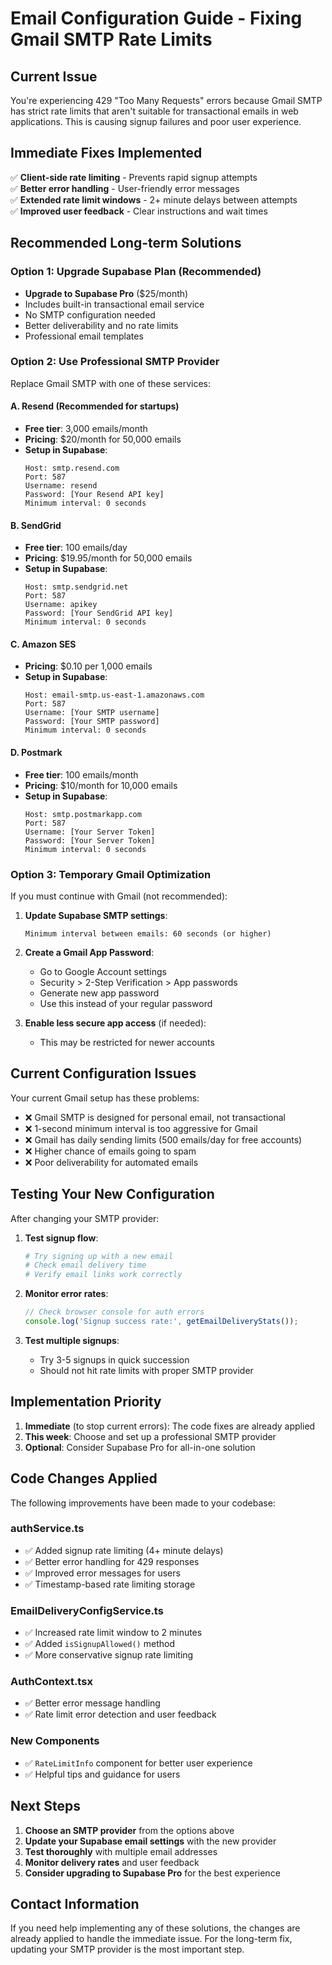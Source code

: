 # Email Configuration Guide - Fixing Gmail SMTP Rate Limits

## Current Issue

You're experiencing 429 "Too Many Requests" errors because Gmail SMTP has strict rate limits that aren't suitable for transactional emails in web applications. This is causing signup failures and poor user experience.

## Immediate Fixes Implemented

✅ **Client-side rate limiting** - Prevents rapid signup attempts  
✅ **Better error handling** - User-friendly error messages  
✅ **Extended rate limit windows** - 2+ minute delays between attempts  
✅ **Improved user feedback** - Clear instructions and wait times  

## Recommended Long-term Solutions

### Option 1: Upgrade Supabase Plan (Recommended)
- **Upgrade to Supabase Pro** ($25/month)
- Includes built-in transactional email service
- No SMTP configuration needed
- Better deliverability and no rate limits
- Professional email templates

### Option 2: Use Professional SMTP Provider

Replace Gmail SMTP with one of these services:

#### A. Resend (Recommended for startups)
- **Free tier**: 3,000 emails/month
- **Pricing**: $20/month for 50,000 emails
- **Setup in Supabase**:
  ```
  Host: smtp.resend.com
  Port: 587
  Username: resend
  Password: [Your Resend API key]
  Minimum interval: 0 seconds
  ```

#### B. SendGrid
- **Free tier**: 100 emails/day
- **Pricing**: $19.95/month for 50,000 emails
- **Setup in Supabase**:
  ```
  Host: smtp.sendgrid.net
  Port: 587
  Username: apikey
  Password: [Your SendGrid API key]
  Minimum interval: 0 seconds
  ```

#### C. Amazon SES
- **Pricing**: $0.10 per 1,000 emails
- **Setup in Supabase**:
  ```
  Host: email-smtp.us-east-1.amazonaws.com
  Port: 587
  Username: [Your SMTP username]
  Password: [Your SMTP password]
  Minimum interval: 0 seconds
  ```

#### D. Postmark
- **Free tier**: 100 emails/month
- **Pricing**: $10/month for 10,000 emails
- **Setup in Supabase**:
  ```
  Host: smtp.postmarkapp.com
  Port: 587
  Username: [Your Server Token]
  Password: [Your Server Token]
  Minimum interval: 0 seconds
  ```

### Option 3: Temporary Gmail Optimization

If you must continue with Gmail (not recommended):

1. **Update Supabase SMTP settings**:
   ```
   Minimum interval between emails: 60 seconds (or higher)
   ```

2. **Create a Gmail App Password**:
   - Go to Google Account settings
   - Security > 2-Step Verification > App passwords
   - Generate new app password
   - Use this instead of your regular password

3. **Enable less secure app access** (if needed):
   - This may be restricted for newer accounts

## Current Configuration Issues

Your current Gmail setup has these problems:
- ❌ Gmail SMTP is designed for personal email, not transactional
- ❌ 1-second minimum interval is too aggressive for Gmail
- ❌ Gmail has daily sending limits (500 emails/day for free accounts)
- ❌ Higher chance of emails going to spam
- ❌ Poor deliverability for automated emails

## Testing Your New Configuration

After changing your SMTP provider:

1. **Test signup flow**:
   ```bash
   # Try signing up with a new email
   # Check email delivery time
   # Verify email links work correctly
   ```

2. **Monitor error rates**:
   ```javascript
   // Check browser console for auth errors
   console.log('Signup success rate:', getEmailDeliveryStats());
   ```

3. **Test multiple signups**:
   - Try 3-5 signups in quick succession
   - Should not hit rate limits with proper SMTP provider

## Implementation Priority

1. **Immediate** (to stop current errors): The code fixes are already applied
2. **This week**: Choose and set up a professional SMTP provider
3. **Optional**: Consider Supabase Pro for all-in-one solution

## Code Changes Applied

The following improvements have been made to your codebase:

### authService.ts
- ✅ Added signup rate limiting (4+ minute delays)
- ✅ Better error handling for 429 responses
- ✅ Improved error messages for users
- ✅ Timestamp-based rate limiting storage

### EmailDeliveryConfigService.ts
- ✅ Increased rate limit window to 2 minutes
- ✅ Added `isSignupAllowed()` method
- ✅ More conservative signup rate limiting

### AuthContext.tsx
- ✅ Better error message handling
- ✅ Rate limit error detection and user feedback

### New Components
- ✅ `RateLimitInfo` component for better user experience
- ✅ Helpful tips and guidance for users

## Next Steps

1. **Choose an SMTP provider** from the options above
2. **Update your Supabase email settings** with the new provider
3. **Test thoroughly** with multiple email addresses
4. **Monitor delivery rates** and user feedback
5. **Consider upgrading to Supabase Pro** for the best experience

## Contact Information

If you need help implementing any of these solutions, the changes are already applied to handle the immediate issue. For the long-term fix, updating your SMTP provider is the most important step.